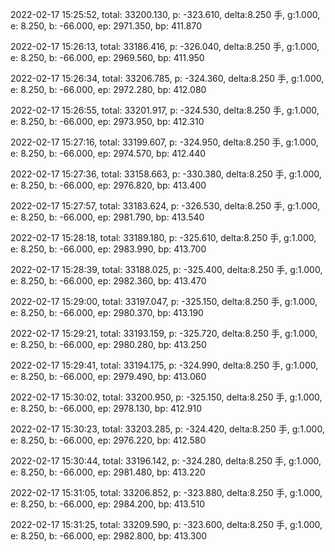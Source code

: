 2022-02-17 15:25:52, total: 33200.130, p: -323.610, delta:8.250 手, g:1.000, e: 8.250, b: -66.000, ep: 2971.350, bp: 411.870

2022-02-17 15:26:13, total: 33186.416, p: -326.040, delta:8.250 手, g:1.000, e: 8.250, b: -66.000, ep: 2969.560, bp: 411.950

2022-02-17 15:26:34, total: 33206.785, p: -324.360, delta:8.250 手, g:1.000, e: 8.250, b: -66.000, ep: 2972.280, bp: 412.080

2022-02-17 15:26:55, total: 33201.917, p: -324.530, delta:8.250 手, g:1.000, e: 8.250, b: -66.000, ep: 2973.950, bp: 412.310

2022-02-17 15:27:16, total: 33199.607, p: -324.950, delta:8.250 手, g:1.000, e: 8.250, b: -66.000, ep: 2974.570, bp: 412.440

2022-02-17 15:27:36, total: 33158.663, p: -330.380, delta:8.250 手, g:1.000, e: 8.250, b: -66.000, ep: 2976.820, bp: 413.400

2022-02-17 15:27:57, total: 33183.624, p: -326.530, delta:8.250 手, g:1.000, e: 8.250, b: -66.000, ep: 2981.790, bp: 413.540

2022-02-17 15:28:18, total: 33189.180, p: -325.610, delta:8.250 手, g:1.000, e: 8.250, b: -66.000, ep: 2983.990, bp: 413.700

2022-02-17 15:28:39, total: 33188.025, p: -325.400, delta:8.250 手, g:1.000, e: 8.250, b: -66.000, ep: 2982.360, bp: 413.470

2022-02-17 15:29:00, total: 33197.047, p: -325.150, delta:8.250 手, g:1.000, e: 8.250, b: -66.000, ep: 2980.370, bp: 413.190

2022-02-17 15:29:21, total: 33193.159, p: -325.720, delta:8.250 手, g:1.000, e: 8.250, b: -66.000, ep: 2980.280, bp: 413.250

2022-02-17 15:29:41, total: 33194.175, p: -324.990, delta:8.250 手, g:1.000, e: 8.250, b: -66.000, ep: 2979.490, bp: 413.060

2022-02-17 15:30:02, total: 33200.950, p: -325.150, delta:8.250 手, g:1.000, e: 8.250, b: -66.000, ep: 2978.130, bp: 412.910

2022-02-17 15:30:23, total: 33203.285, p: -324.420, delta:8.250 手, g:1.000, e: 8.250, b: -66.000, ep: 2976.220, bp: 412.580

2022-02-17 15:30:44, total: 33196.142, p: -324.280, delta:8.250 手, g:1.000, e: 8.250, b: -66.000, ep: 2981.480, bp: 413.220

2022-02-17 15:31:05, total: 33206.852, p: -323.880, delta:8.250 手, g:1.000, e: 8.250, b: -66.000, ep: 2984.200, bp: 413.510

2022-02-17 15:31:25, total: 33209.590, p: -323.600, delta:8.250 手, g:1.000, e: 8.250, b: -66.000, ep: 2982.800, bp: 413.300